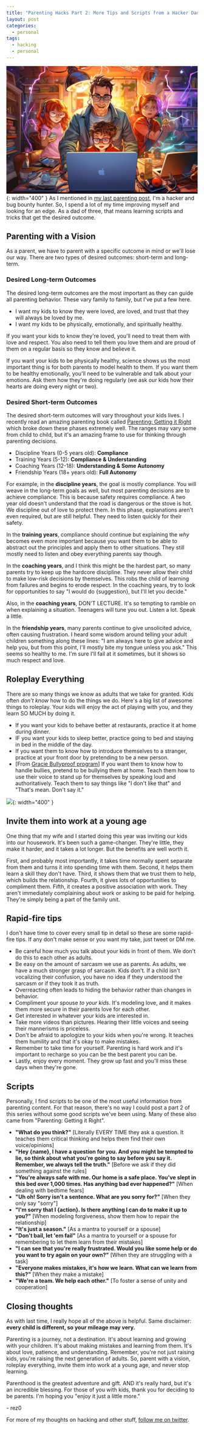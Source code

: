 ```yaml
---
title: "Parenting Hacks Part 2: More Tips and Scripts from a Hacker Dad"
layout: post
categories:
  - personal
tags:
  - hacking
  - personal
---
```


![](/assets/parenting2.png){: width="400" }
As I mentioned in [my last parenting post](/personal/2023/01/25/simple-parenting-hacks.html), I'm a hacker and bug bounty hunter. So, I spend a lot of my time improving myself and looking for an edge. As a dad of three, that means learning scripts and tricks that get the desired outcome. 

## Parenting with a Vision

As a parent, we have to parent with a specific outcome in mind or we'll lose our way. There are two types of desired outcomes: short-term and long-term. 

### Desired Long-term Outcomes
The desired long-term outcomes are the most important as they can guide all parenting behavior. These vary family to family, but I've put a few here.
- I want my kids to know they were loved, are loved, and trust that they will always be loved by me.
- I want my kids to be physically, emotionally, and spiritually healthy.

If you want your kids to know they're loved, you'll need to treat them with love and respect. You also need to tell them you love them and are proud of them on a regular basis so they know and believe it.

If you want your kids to be physically healthy, science shows us the most important thing is for both parents to model health to them. If you want them to be healthy emotionally, you'll need to be vulnerable and talk about your emotions. Ask them how they're doing regularly (we ask our kids how their hearts are doing every night or two). 

### Desired Short-term Outcomes

The desired short-term outcomes will vary throughout your kids lives. I recently read an amazing parenting book called [Parenting: Getting it Right](https://www.amazon.com/Parenting-Getting-Right-Andy-Stanley/dp/0310366275) which broke down these phases extremely well. The ranges may vary some from child to child, but it's an amazing frame to use for thinking through parenting decisions.  
- Discipline Years (0-5 years old): **Compliance**
- Training Years (5-12): **Compliance & Understanding**
- Coaching Years (12-18): **Understanding & Some Autonomy**
- Friendship Years (18+ years old): **Full Autonomy**

For example, in the **discipline years**, the goal is mostly compliance. You will weave in the long-term goals as well, but most parenting decisions are to achieve compliance. This is because safety requires compliance. A two year old doesn't understand that the road is dangerous or the stove is hot. We discipline out of love to protect them. In this phase, explanations aren't even required, but are still helpful. They need to listen quickly for their safety.

In the **training years**, compliance should continue but explaining the _why_ becomes even more important because you want them to be able to abstract out the principles and apply them to other situations. They still mostly need to listen and obey everything parents say though.

In the **coaching years**, and I think this might be the hardest part, so many parents try to keep up the hardcore discipline. They never allow their child to make low-risk decisions by themselves. This robs the child of learning from failures and begins to erode respect. In the coaching years, try to look for opportunities to say "I would do {suggestion}, but I'll let you decide." 

Also, in the **coaching years**, DON'T LECTURE. It's so tempting to ramble on when explaining a situation. Teenagers will tune you out. Listen a lot. Speak a little.

In the **friendship years**, many parents continue to give unsolicited advice, often causing frustration. I heard some wisdom around telling your adult children something along these lines: "I am always here to give advice and help you, but from this point, I'll mostly bite my tongue unless you ask." This seems so healthy to me. I'm sure I'll fail at it sometimes, but it shows so much respect and love. 

## Roleplay Everything

There are so many things we know as adults that we take for granted. Kids often _don't know_ how to do the things we do. Here's a big list of awesome things to roleplay. Your kids will enjoy the act of playing with you, and they learn SO MUCH by doing it.

- If you want your kids to behave better at restaurants, practice it at home during dinner. 
- IF you want your kids to sleep better, practice going to bed and staying in bed in the middle of the day.
- If you want them to know how to introduce themselves to a stranger, practice at your front door by pretending to be a new person. 
- [From [Gracie Bullyproof program](https://www.gracieuniversity.com/Pages/Public/Information)] If you want them to know how to handle bullies, pretend to be bullying them at home. Teach them how to use their voice to stand up for themselves by speaking loud and authoritatively. Teach them to say things like "I don't like that" and "That's mean. Don't say it."

![](https://rez0.blog/assets/parenting3.png){: width="400" }
## Invite them into work at a young age

One thing that my wife and I started doing this year was inviting our kids into our housework. It's been such a game-changer. They're little, they make it harder, and it takes a lot longer. But the benefits are well worth it. 

First, and probably most importantly, it takes time normally spent separate from them and turns it into spending time with them. Second, it helps them learn a skill they don't have. Third, it shows them that we trust them to help, which builds the relationship. Fourth, it gives lots of opportunities to compliment them. Fifth, it creates a positive association with work. They aren't immediately complaining about work or asking to be paid for helping. They're simply being a part of the family unit.

## Rapid-fire tips
I don't have time to cover every small tip in detail so these are some rapid-fire tips. If any don't make sense or you want my take, just tweet or DM me. 
- Be careful how much you talk about your kids in front of them. We don't do this to each other as adults.  
- Be easy on the amount of sarcasm we use as parents. As adults, we have a much stronger grasp of sarcasm. Kids don't. If a child isn't vocalizing their confusion, you have no idea if they understood the sarcasm or if they took it as truth. 
- Overreacting often leads to hiding the behavior rather than changes in behavior. 
- Compliment your spouse _to your kids_. It's modeling love, and it makes them more secure in their parents love for each other.
- Get interested in whatever your kids are interested in.
- Take more videos than pictures. Hearing their little voices and seeing their mannerisms is priceless.
- Don't be afraid to apologize to your kids when you're wrong. It teaches them humility and that it's okay to make mistakes.
- Remember to take time for yourself. Parenting is hard work and it's important to recharge so you can be the best parent you can be.
- Lastly, enjoy every moment. They grow up fast and you'll miss these days when they're gone. 

## Scripts
Personally, I find scripts to be one of the most useful information from parenting content. For that reason, there's no way I could post a part 2 of this series without some good scripts we've been using. Many of these also came from "Parenting: Getting it Right".  
- **"What do you think?"** [Literally EVERY TIME they ask a question. It teaches them critical thinking and helps them find their own voice/opinions]
- **"Hey {name}, I have a question for you. And you might be tempted to lie, so think about what you're going to say before you say it. Remember, we always tell the truth."** [Before we ask if they did something against the rules] 
- **"You're always safe with me. Our home is a safe place. You've slept in this bed over 1,000 times. Has anything bad ever happened?"** [When dealing with bedtime fears] 
- **"Uh oh! Sorry isn't a sentence. What are you sorry for?"** [When they only say "sorry"] 
- **"I'm sorry that I {action}. Is there anything I can do to make it up to you?"** [When modeling forgiveness, show them how to repair the relationship] 
- **"It's just a season."** [As a mantra to yourself or a spouse]
- **"Don't bail, let 'em fail"** [As a mantra to yourself or a spouse for remembering to let them learn from their mistakes]
- **"I can see that you're really frustrated. Would you like some help or do you want to try again on your own?"** [When they are struggling with a task]
- **"Everyone makes mistakes, it's how we learn. What can we learn from this?"** [When they make a mistake]
- **"We're a team. We help each other."** [To foster a sense of unity and cooperation]

## Closing thoughts

As with last time, I really hope all of the above is helpful. Same disclaimer: **every child is different, so your mileage may very.**

Parenting is a journey, not a destination. It's about learning and growing with your children. It's about making mistakes and learning from them. It's about love, patience, and understanding. Remember, you're not just raising kids, you're raising the next generation of adults. So, parent with a vision, roleplay everything, invite them into work at a young age, and never stop learning.

Parenthood is the greatest adventure and gift. AND it's really hard, but it's an incredible blessing. For those of you with kids, thank you for deciding to be parents. I'm hoping you "enjoy it just a little more."

\- rez0

For more of my thoughts on hacking and other stuff, [follow me on twitter](https://twitter.com/rez0__). 

<meta name="twitter:card" content="summary_large_image" />
<meta name="twitter:site" content="@rez0__" />
<meta name="twitter:creator" content="@rez0__" />
<meta property="og:url" content="https://rez0.blog/personal/2023/09/12/parenting-hacks-part-2.html" />
<meta property="og:title" content="Parenting Hacks: Part 2" />
<meta property="og:description" content="More Tips and Scripts from a Hacker Dad" />
<meta property="og:image" content="https://i.imgur.com/RLpTvfq.png" />

